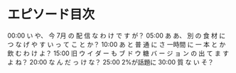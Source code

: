 # エピソード目次

00:00  い や、 今 7月 の 配 信 な わ け で す が？
05:00  あ あ、 別 の 食 材 に つ な げ や す い っ て こ と か？
10:00  あ と 普 通 に さ 一時間 に 一 本 と か 飲 む わ け よ？
15:00  旧 ウ イ ダ ー も ブ ド ウ 糖 バ ー ジ ョ ン の 出 て ま す よ ね？
20:00  な ん だ っ け な？
25:00 2%が話題に
30:00  質 な い そ？